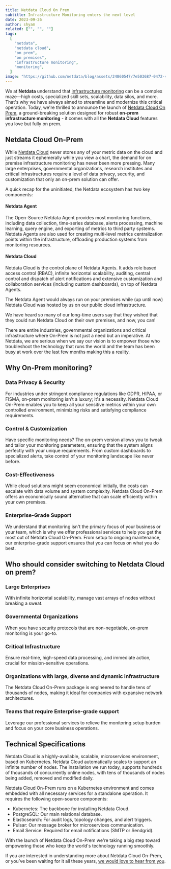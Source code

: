 ```yaml
---
title: Netdata Cloud On Prem
subtitle: Infrastructure Monitoring enters the next level
date: 2023-09-26
author: shyam
related: ["", "", ""]
tags: 
  [
    "netdata",
    "netdata cloud",
    "on prem",
    "on premises",
    "infrastructure monitoring",
    "monitoring",
  ]
image: "https://github.com/netdata/blog/assets/24860547/7e503687-0472-44b0-bf6f-0bff40aeb517"
---
```



We at **Netdata** understand that [infrastructure monitoring](https://blog.netdata.cloud/future-of-infrastructure-monitoring/) can be a complex maze—high costs, specialized skill sets, scalability, data silos, and more. That's why we have always aimed to streamline and modernize this critical operation. Today, we're thrilled to announce the launch of [Netdata Cloud On Prem](https://www.netdata.cloud/contact-us/?subject=on-prem), a ground-breaking solution designed for robust **on-prem infrastructure monitoring** - it comes with all the **Netdata Cloud** features you love but fully on prem.

## **Netdata Cloud On-Prem**

While [Netdata Cloud](https://www.netdata.cloud/) never stores any of your metric data on the cloud and just streams it ephemerally while you view a chart, the demand for on premise infrastructure monitoring has never been more pressing. Many large enterprises, governmental organizations, research institutes and critical infrastructures require a level of data privacy, security, and customization that only an on-prem solution can offer. 

A quick recap for the uninitiated, the Netdata ecosystem has two key components:

#### Netdata Agent
The Open-Source Netdata Agent provides most monitoring functions, including data collection, time-series database, alerts processing, machine learning, query engine, and exporting of metrics to third party systems. Netdata Agents are also used for creating multi-level metrics centralization points within the infrastructure, offloading production systems from monitoring resources.

#### **Netdata Cloud**
Netdata Cloud is the control plane of Netdata Agents. It adds role based access control (RBAC), infinite horizontal scalability, auditing, central control and dispatch of alert notifications and extensive customization and collaboration services (including custom dashboards), on top of Netdata Agents.

The Netdata Agent would always run on your premises while (up until now) Netdata Cloud was hosted by us on our public cloud infrastructure. 

We have heard so many of our long-time users say that they wished that they could run Netdata Cloud on their own premises, and now, you can! 

There are entire industries, governmental organizations and critical infrastructure where On-Prem is not just a need but an imperative. At Netdata, we are serious when we say our vision is to empower those who troubleshoot the technology that runs the world and the team has been busy at work over the last few months making this a reality. 

## Why On-Prem monitoring? 

### **Data Privacy & Security**
For industries under stringent compliance regulations like GDPR, HIPAA, or FISMA, on-prem monitoring isn't a luxury; it's a necessity. Netdata Cloud On-Prem enables you to keep all your sensitive metrics within your own controlled environment, minimizing risks and satisfying compliance requirements.

### Control & Customization
Have specific monitoring needs? The on-prem version allows you to tweak and tailor your monitoring parameters, ensuring that the system aligns perfectly with your unique requirements. From custom dashboards to specialized alerts, take control of your monitoring landscape like never before.

### Cost-Effectiveness
While cloud solutions might seem economical initially, the costs can escalate with data volume and system complexity. Netdata Cloud On-Prem offers an economically sound alternative that can scale efficiently within your own premises.

### Enterprise-Grade Support
We understand that monitoring isn't the primary focus of your business or your team, which is why we offer professional services to help you get the most out of Netdata Cloud On-Prem. From setup to ongoing maintenance, our enterprise-grade support ensures that you can focus on what you do best.

## Who should consider switching to Netdata Cloud on prem?

### Large Enterprises
With infinite horizontal scalability, manage vast arrays of nodes without breaking a sweat.

### Governmental Organizations
When you have security protocols that are non-negotiable, on-prem monitoring is your go-to.

### Critical Infrastructure
Ensure real-time, high-speed data processing, and immediate action, crucial for mission-sensitive operations.

### Organizations with large, diverse and dynamic infrastructure
The Netdata Cloud On-Prem package is engineered to handle tens of thousands of nodes, making it ideal for companies with expansive network architectures.

### Teams that require Enterprise-grade support
Leverage our professional services to relieve the monitoring setup burden and focus on your core business operations.

## Technical Specifications

Netdata Cloud is a highly-available, scalable, microservices environment, based on Kubernetes. Netdata Cloud automatically scales to support an infinite number of nodes. The installation we run today, supports hundreds of thousands of concurrently online nodes, with tens of thousands of nodes being added, removed and modified daily.

Netdata Cloud On-Prem runs on a Kubernetes environment and comes embedded with all necessary services for a standalone operation. It requires the following open-source components:
- Kubernetes: The backbone for installing Netdata Cloud.
- PostgreSQL: Our main relational database.
- Elasticsearch: For audit logs, topology changes, and alert triggers.
- Pulsar: Our message broker for microservices communication.
- Email Service: Required for email notifications (SMTP or Sendgrid).

With the launch of Netdata Cloud On-Prem we're taking a big step toward empowering those who keep the world's technology running smoothly.

If you are interested in understanding more about Netdata Cloud On-Prem, or you’ve been waiting for it all these years, [we would love to hear from you](https://www.netdata.cloud/contact-us/?subject=on-prem).
